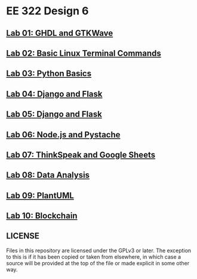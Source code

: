 # EE 322 Design 6

## [Lab 01: GHDL and GTKWave](/lab_01/lab_01.md)

## [Lab 02: Basic Linux Terminal Commands](/lab_02/lab_02.md)

## [Lab 03: Python Basics](/lab_03/lab_03.md)

## [Lab 04: Django and Flask](/lab_04/lab_04.md)

## [Lab 05: Django and Flask](/lab_05/lab_05.md)

## [Lab 06: Node.js and Pystache](/lab_06/lab_06.md)

## [Lab 07: ThinkSpeak and Google Sheets](/lab_07/lab_07.md)

## [Lab 08: Data Analysis](/lab_08/lab_08.md)

## [Lab 09: PlantUML](/lab_09/lab_09.md)

## [Lab 10: Blockchain](/lab_10/lab_10.md)

## LICENSE

Files in this repository are licensed under the GPLv3 or later. The exception to
this is if it has been copied or taken from elsewhere, in which case a source
will be provided at the top of the file or made explicit in some other way.
